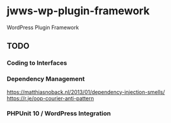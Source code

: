# jwws-wp-plugin-framework
WordPress Plugin Framework

## TODO
### Coding to Interfaces
### Dependency Management
https://matthiasnoback.nl/2013/01/dependency-injection-smells/
https://r.je/oop-courier-anti-pattern
### PHPUnit 10 / WordPress Integration